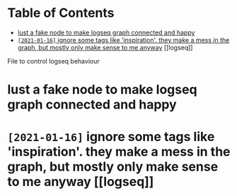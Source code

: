 
# Table of Contents

-   [lust a fake node to make  logseq graph connected and happy](#lstfkndtmklgsqgrphcnnctdndhppy) 
-   [`[2021-01-16]` ignore some tags like 'inspiration'. they make a mess in the graph, but mostly only make sense to me anyway](#gnrsmtgslknsprtnthymkmssngrphbtmstlynlymksnstmnywy) [[logseq]]

File to control logseq behaviour  




# lust a fake node to make  logseq graph connected and happy




# `[2021-01-16]` ignore some tags like 'inspiration'. they make a mess in the graph, but mostly only make sense to me anyway      [[logseq]]

